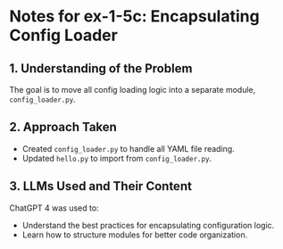 # Notes for ex-1-5c: Encapsulating Config Loader

## 1. Understanding of the Problem
The goal is to move all config loading logic into a separate module, `config_loader.py`.

## 2. Approach Taken
- Created `config_loader.py` to handle all YAML file reading.
- Updated `hello.py` to import from `config_loader.py`.

## 3. LLMs Used and Their Content
ChatGPT 4 was used to:
- Understand the best practices for encapsulating configuration logic.
- Learn how to structure modules for better code organization.
